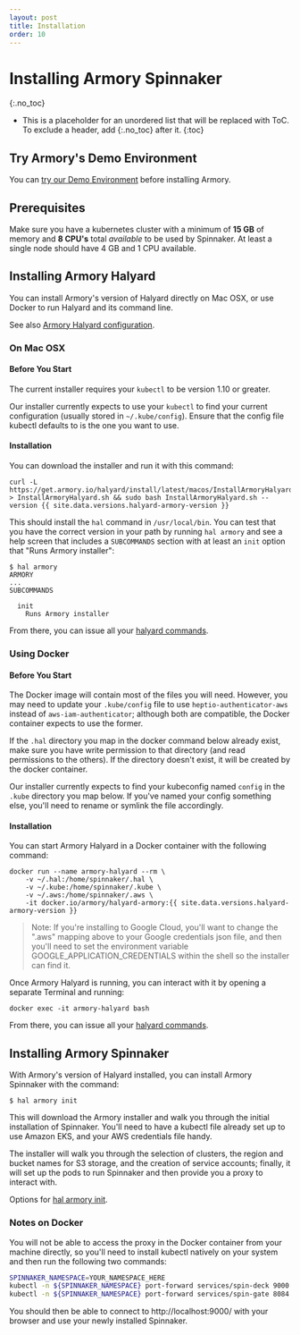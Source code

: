 ```yaml
---
layout: post
title: Installation
order: 10
---
```

# Installing Armory Spinnaker
{:.no_toc}
* This is a placeholder for an unordered list that will be replaced with ToC. To exclude a header, add {:.no_toc} after it.
{:toc}

## Try Armory's Demo Environment

You can [try our Demo Environment](https://spinnaker.demo.armory.io) before installing Armory.

## Prerequisites

Make sure you have a kubernetes cluster with a minimum of **15 GB** of memory and **8 CPU's** total _available_ to be used by Spinnaker. At least a single node should have 4 GB and 1 CPU available.

## Installing Armory Halyard

You can install Armory's version of Halyard directly on Mac OSX, or use Docker
to run Halyard and its command line.

See also [Armory Halyard configuration](/spinnaker-install-admin-guides/configure-halyard/).

### On Mac OSX

#### Before You Start

The current installer requires your `kubectl` to be version 1.10 or greater.

Our installer currently expects to use your `kubectl` to find your current
configuration (usually stored in `~/.kube/config`).  Ensure that the config
file kubectl defaults to is the one you want to use.

#### Installation

You can download the installer and run it with this command:

```
curl -L https://get.armory.io/halyard/install/latest/macos/InstallArmoryHalyard.sh > InstallArmoryHalyard.sh && sudo bash InstallArmoryHalyard.sh --version {{ site.data.versions.halyard-armory-version }}
```

This should install the `hal` command in `/usr/local/bin`.  You can test that
you have the correct version in your path by running `hal armory` and see a
help screen that includes a `SUBCOMMANDS` section with at least an `init`
option that "Runs Armory installer":

```
$ hal armory
ARMORY
...
SUBCOMMANDS

  init
    Runs Armory installer
```
From there, you can issue all your [halyard commands](https://www.spinnaker.io/reference/halyard/).

### Using Docker

#### Before You Start

The Docker image will contain most of the files you will need.  However,
you may need to update your `.kube/config` file to use
`heptio-authenticator-aws` instead of `aws-iam-authenticator`; although
both are compatible, the Docker container expects to use the former.

If the `.hal` directory you map in the docker command below
already exist, make sure you have write permission to that directory
(and read permissions to the others).  If the directory doesn't exist,
it will be created by the docker container.

Our installer currently expects to find your kubeconfig named `config` in
the `.kube` directory you map below.  If you've named your config something
else, you'll need to rename or symlink the file accordingly.

#### Installation

You can start Armory Halyard in a Docker container with the following command:

```
docker run --name armory-halyard --rm \
    -v ~/.hal:/home/spinnaker/.hal \
    -v ~/.kube:/home/spinnaker/.kube \
    -v ~/.aws:/home/spinnaker/.aws \
    -it docker.io/armory/halyard-armory:{{ site.data.versions.halyard-armory-version }}
```

> Note: If you're installing to Google Cloud, you'll want to change the
> ".aws" mapping above to your Google credentials json file, and then
> you'll need to set the environment variable GOOGLE_APPLICATION_CREDENTIALS
> within the shell so the installer can find it.

Once Armory Halyard is running, you can interact with it by opening a separate
Terminal and running:

```
docker exec -it armory-halyard bash
```

From there, you can issue all your [halyard commands](https://www.spinnaker.io/reference/halyard/).

## Installing Armory Spinnaker

With Armory's version of Halyard installed, you can install Armory Spinnaker
with the command:

```
$ hal armory init
```

This will download the Armory installer and walk you through the initial
installation of Spinnaker.  You'll need to have a kubectl file already set
up to use Amazon EKS, and your AWS credentials file handy.

The installer will walk you through the selection of clusters, the region
and bucket names for S3 storage, and the creation of service accounts;
finally, it will set up the pods to run Spinnaker and then provide you a
proxy to interact with.

Options for [hal armory init](https://docs.armory.io/spinnaker/armory_halyard/#hal-armory-init).

### Notes on Docker

You will not be able to access the proxy in the Docker container from your
machine directly, so you'll need to install kubectl natively on your system
and then run the following two commands:

```bash
SPINNAKER_NAMESPACE=YOUR_NAMESPACE_HERE
kubectl -n ${SPINNAKER_NAMESPACE} port-forward services/spin-deck 9000:9000 &
kubectl -n ${SPINNAKER_NAMESPACE} port-forward services/spin-gate 8084:8084 &
```

You should then be able to connect to http://localhost:9000/ with your
browser and use your newly installed Spinnaker.

